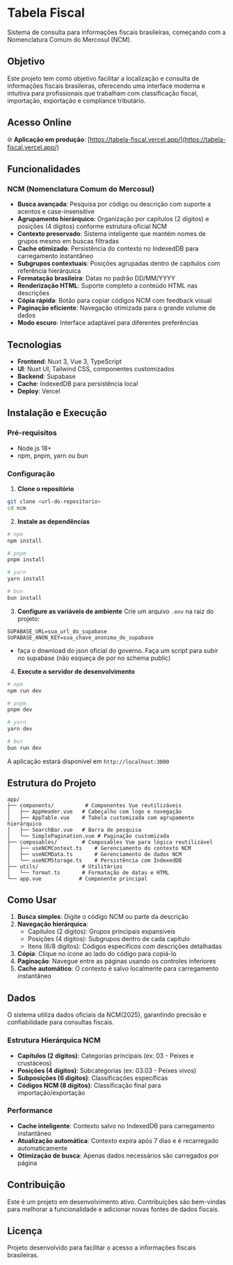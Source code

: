 # Tabela Fiscal

Sistema de consulta para informações fiscais brasileiras, começando com a Nomenclatura Comum do Mercosul (NCM).

## Objetivo

Este projeto tem como objetivo facilitar a localização e consulta de informações fiscais brasileiras, oferecendo uma interface moderna e intuitiva para profissionais que trabalham com classificação fiscal, importação, exportação e compliance tributário.

## Acesso Online

🌐 **Aplicação em produção**: [https://tabela-fiscal.vercel.app/](https://tabela-fiscal.vercel.app/)

## Funcionalidades

### NCM (Nomenclatura Comum do Mercosul)

- **Busca avançada**: Pesquisa por código ou descrição com suporte a acentos e case-insensitive
- **Agrupamento hierárquico**: Organização por capítulos (2 dígitos) e posições (4 dígitos) conforme estrutura oficial NCM
- **Contexto preservado**: Sistema inteligente que mantém nomes de grupos mesmo em buscas filtradas
- **Cache otimizado**: Persistência do contexto no IndexedDB para carregamento instantâneo
- **Subgrupos contextuais**: Posições agrupadas dentro de capítulos com referência hierárquica
- **Formatação brasileira**: Datas no padrão DD/MM/YYYY
- **Renderização HTML**: Suporte completo a conteúdo HTML nas descrições
- **Cópia rápida**: Botão para copiar códigos NCM com feedback visual
- **Paginação eficiente**: Navegação otimizada para o grande volume de dados
- **Modo escuro**: Interface adaptável para diferentes preferências

## Tecnologias

- **Frontend**: Nuxt 3, Vue 3, TypeScript
- **UI**: Nuxt UI, Tailwind CSS, componentes customizados
- **Backend**: Supabase
- **Cache**: IndexedDB para persistência local
- **Deploy**: Vercel

## Instalação e Execução

### Pré-requisitos

- Node.js 18+
- npm, pnpm, yarn ou bun

### Configuração

1. **Clone o repositório**

```bash
git clone <url-do-repositorio>
cd ncm
```

2. **Instale as dependências**

```bash
# npm
npm install

# pnpm
pnpm install

# yarn
yarn install

# bun
bun install
```

3. **Configure as variáveis de ambiente**
   Crie um arquivo `.env` na raiz do projeto:

```env
SUPABASE_URL=sua_url_do_supabase
SUPABASE_ANON_KEY=sua_chave_anonima_do_supabase
```

- faça o download do json oficial do governo. Faça um script para subir no supabase (não esqueça de por no schema public)

4. **Execute o servidor de desenvolvimento**

```bash
# npm
npm run dev

# pnpm
pnpm dev

# yarn
yarn dev

# bun
bun run dev
```

A aplicação estará disponível em `http://localhost:3000`

## Estrutura do Projeto

```
app/
├── components/          # Componentes Vue reutilizáveis
│   ├── AppHeader.vue   # Cabeçalho com logo e navegação
│   ├── AppTable.vue    # Tabela customizada com agrupamento hierárquico
│   ├── SearchBar.vue   # Barra de pesquisa
│   └── SimplePagination.vue # Paginação customizada
├── composables/        # Composables Vue para lógica reutilizável
│   ├── useNCMContext.ts    # Gerenciamento do contexto NCM
│   ├── useNCMData.ts       # Gerenciamento de dados NCM
│   └── useNCMStorage.ts    # Persistência com IndexedDB
├── utils/              # Utilitários
│   └── format.ts       # Formatação de datas e HTML
└── app.vue            # Componente principal
```

## Como Usar

1. **Busca simples**: Digite o código NCM ou parte da descrição
2. **Navegação hierárquica**:
   - Capítulos (2 dígitos): Grupos principais expansíveis
   - Posições (4 dígitos): Subgrupos dentro de cada capítulo
   - Itens (6/8 dígitos): Códigos específicos com descrições detalhadas
4. **Cópia**: Clique no ícone ao lado do código para copiá-lo
5. **Paginação**: Navegue entre as páginas usando os controles inferiores
6. **Cache automático**: O contexto é salvo localmente para carregamento instantâneo

## Dados

O sistema utiliza dados oficiais da NCM(2025), garantindo precisão e confiabilidade para consultas fiscais.

### Estrutura Hierárquica NCM

- **Capítulos (2 dígitos)**: Categorias principais (ex: 03 - Peixes e crustáceos)
- **Posições (4 dígitos)**: Subcategorias (ex: 03.03 - Peixes vivos)
- **Subposições (6 dígitos)**: Classificações específicas
- **Códigos NCM (8 dígitos)**: Classificação final para importação/exportação

### Performance

- **Cache inteligente**: Contexto salvo no IndexedDB para carregamento instantâneo
- **Atualização automática**: Contexto expira após 7 dias e é recarregado automaticamente
- **Otimização de busca**: Apenas dados necessários são carregados por página

## Contribuição

Este é um projeto em desenvolvimento ativo. Contribuições são bem-vindas para melhorar a funcionalidade e adicionar novas fontes de dados fiscais.

## Licença

Projeto desenvolvido para facilitar o acesso a informações fiscais brasileiras.

